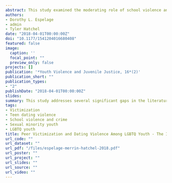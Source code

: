 ```yaml
---
abstract: This study examined the moderating role of school violence and peer victimization on the associ- ation between sexual orientation and mental health. The sample consisted of 11,794 high school students across 23 schools. Participants completed a self-report survey that assessed sexual orientation, ethnicity, gender identity, victimization experiences (e.g., peer and dating), perceptions of school violence and crime, as well as anxiety and suicidality. Multilevel analyses indicated that lesbian, gay, bisexual, questioning, and transgender (LGBTQ) individuals with lower rates of victimization had significantly lower rates of suicidality compared to LGBTQ individuals with higher rates of victimization. LGBTQ individuals in schools with high student perceptions of school violence and crime had higher suicidality than their non-LGBTQ counterparts. LGBTQ youth in schools with lower school violence and crime levels had lower rates of suicidality than their non-LGBTQ counterparts. Interventions need to consider multiple forms of victimization and school environment as potential risk and protective factors for LGBTQ youth.
authors:
- Dorothy L. Espelage
- admin
- Tyler Hatchel
date: "2018-04-01T00:00:00Z"
doi: "10.1177/1541204016680408"
featured: false
image:
  caption: ''
  focal_point: ""
  preview_only: false
projects: []
publication: '*Youth Violence and Juvenile Justice, 16*(2)'
publication_short: ""
publication_types:
- "2"
publishDate: "2018-04-01T00:00:00Z"
slides: 
summary: This study addresses several significant gaps in the literature by (1) examining peer victimization, perceptions of school violence and crime, and TDV victimization among LGBTQ and non-LGBTQ high school students as predictors of anxiety and suicidality; (2) evaluating the extent to which victimization, perceptions of school violence and crime, and TDV moderate the association between sexual orientation and the aforementioned mental health issues; and (3) testing victimization, perceptions of school violence and crime, and TDV as school-level (between-school) predictors of these outcomes.
tags:
- Victimization
- Teen dating violence
- School violence and crime
- Sexual minority youth
- LGBTQ youth
title: Peer Victimization and Dating Violence Among LGBTQ Youth - The Impact of School Violence and Crime on Mental Health Outcomes
url_code: ""
url_dataset: ""
url_pdf: "/files/espelage-merrin-hatchel-2018.pdf"
url_poster: ""
url_project: ""
url_slides: ""
url_source: ""
url_video: ""
---
```

